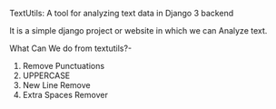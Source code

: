 TextUtils:
A tool for analyzing text data in Django 3 backend


It is a simple django project or website in which we can Analyze text. 


What Can We do from textutils?-   
1. Remove Punctuations 
2. UPPERCASE 
3. New Line Remove 
4. Extra Spaces Remover 

